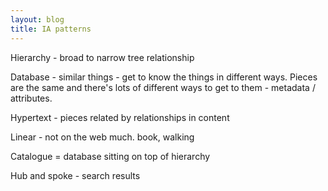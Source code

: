 ```yaml
---
layout: blog
title: IA patterns
---
```

Hierarchy - broad to narrow tree relationship



Database - similar things - get to know the things in different ways. Pieces are the same and there's lots of different ways to get to them - metadata / attributes. 



Hypertext - pieces related by relationships in content 



Linear - not on the web much. book, walking 



Catalogue = database sitting on top of hierarchy 



Hub and spoke - search results
